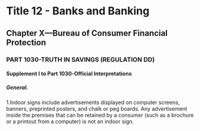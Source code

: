 
# Title 12 - Banks and Banking
## Chapter X—Bureau of Consumer Financial Protection
### PART 1030-TRUTH IN SAVINGS (REGULATION DD)
#### Supplement I to Part 1030-Official Interpretations
##### General.

1.Indoor signs include advertisements displayed on computer screens, banners, preprinted posters, and chalk or peg boards. Any advertisement inside the premises that can be retained by a consumer (such as a brochure or a printout from a computer) is not an indoor sign.
